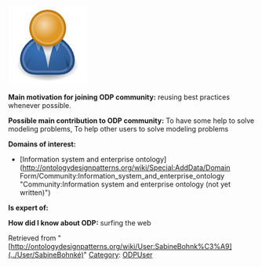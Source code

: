 [![Image:ODPUser.png](../images/a/a6/ODPUser.png)](../Image/ODPUser.png "Image:ODPUser.png")




  





__Main motivation for joining ODP community:__ reusing best practices whenever possible.


__Possible main contribution to ODP community:__ To have some help to solve modeling problems, To help other users to solve modeling problems


__Domains of interest:__



* [Information system and enterprise ontology](http://ontologydesignpatterns.org/wiki/Special:AddData/Domain Form/Community:Information_system_and_enterprise_ontology "Community:Information system and enterprise ontology (not yet written)")


__Is expert of:__


  

__How did I know about ODP:__ surfing the web






Retrieved from "[http://ontologydesignpatterns.org/wiki/User:SabineBohnk%C3%A9](../User/SabineBohnké)"
 [Category](http://ontologydesignpatterns.org/wiki/Special:Categories "Special:Categories"): [ODPUser](../Category/ODPUser "Category:ODPUser")